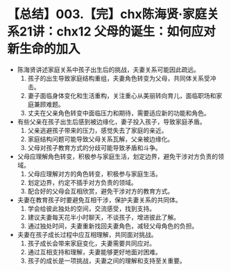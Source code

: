 # 【总结】003.【完】chx陈海贤·家庭关系21讲：chx12 父母的诞生：如何应对新生命的加入

-   陈海贤讲述家庭关系中孩子出生后的挑战，夫妻关系可能因此疏远。
    1.  孩子的出生导致家庭结构重组，夫妻角色转变为父母，共同体关系受冲击。
    2.  妻子面临身体变化和生活重构，关注重心从美丽转向育儿，面临职场和家庭兼顾难题。
    3.  丈夫在父亲角色转变中面临压力和期待，需要适应新的功能和角色。
-   有些父亲在孩子出生后感到被边缘化，妻子投入孩子，导致家庭矛盾。
    1.  父亲逃避孩子带来的压力，感觉失去了家庭的亲近。
    2.  家庭结构问题可能导致父母关系瓦解，父亲被边缘化。
    3.  父母对孩子教育方式的分歧可能导致矛盾和斗争。
-   父母应理解角色转变，积极参与家庭生活，划定边界，避免干涉对方负责的领域。
    1.  父母应理解对方的角色转变，积极参与家庭生活。
    2.  划定边界，约定不插手对方负责的领域。
    3.  配合好的父母会互相欣赏，避免干涉对方的教育方式。
-   夫妻在教育孩子时要避免互相干涉，保护夫妻关系的共同体。
    1.  学会给彼此独处的空间，交流感受，找到支持。
    2.  建议夫妻每天花半小时聊天，不谈孩子，增进彼此了解。
    3.  通过独处时间，夫妻重新找回夫妻角色，减轻父母角色的负担。
-   夫妻在孩子成长过程中应互相理解，共同面对挑战。
    1.  孩子成长会带来家庭变化，夫妻需要共同应对。
    2.  通过互相支持和理解，夫妻能够更好地面对困难。
    3.  孩子的成长是一项挑战，夫妻之间的理解和支持至关重要。